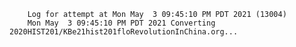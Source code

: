         Log for attempt at Mon May  3 09:45:10 PM PDT 2021 (13004)
        Mon May  3 09:45:10 PM PDT 2021 Converting 2020HIST201/KBe21hist201floRevolutionInChina.org...
